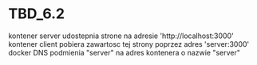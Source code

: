 # TBD_6.2
kontener server udostepnia strone na adresie 'http://localhost:3000' <br>
kontener client pobiera zawartosc tej strony poprzez adres 'server:3000' <br>
docker DNS podmienia "server" na adres kontenera o nazwie "server"